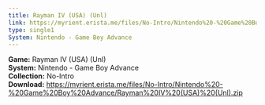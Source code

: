 ```yaml
---
title: Rayman IV (USA) (Unl)
link: https://myrient.erista.me/files/No-Intro/Nintendo%20-%20Game%20Boy%20Advance/Rayman%20IV%20(USA)%20(Unl).zip
type: single1
System: Nintendo - Game Boy Advance
---
```

<b>Game:</b> Rayman IV (USA) (Unl)<br>
<b>System:</b> Nintendo - Game Boy Advance<br>
<b>Collection:</b> No-Intro<br>
<b>Download:</b> https://myrient.erista.me/files/No-Intro/Nintendo%20-%20Game%20Boy%20Advance/Rayman%20IV%20(USA)%20(Unl).zip